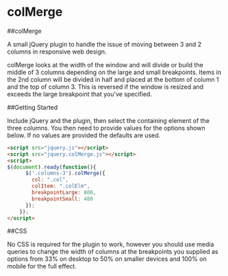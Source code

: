 colMerge
=========

##colMerge

A small jQuery plugin to handle the issue of moving between 3 and 2 columns in responsive web design. 

colMerge looks at the width of the window and will divide or build the middle of 3 columns depending on the large and small breakpoints. Items in the 2nd column will be divided in half and placed at the bottom of column 1 and the top of column 3. This is reversed if the window is resized and exceeds the large breakpoint that you've specified.

##Getting Started

Include jQuery and the plugin, then select the containing element of the three columns.
You then need to provide values for the options shown below. If no values are provided the defaults are used.

```html
<script src="jquery.js"></script>
<script src="jquery.colMerge.js"></script>
<script>
$(document).ready(function(){
      $('.columns-3').colMerge({
        col: ".col",
        colItem: ".colElm",
        breakpointLarge: 800,
        breakpointSmall: 480
      });
    });
</script>
```

##CSS

No CSS is required for the plugin to work, however you should use media queries to change the width of columns at the breakpoints you supplied as options from 33% on desktop to 50% on smaller devices and 100% on mobile for the full effect.


